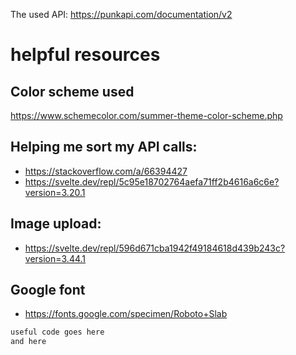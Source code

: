 The used API: https://punkapi.com/documentation/v2

# helpful resources

## Color scheme used
https://www.schemecolor.com/summer-theme-color-scheme.php

## Helping me sort my API calls:
- https://stackoverflow.com/a/66394427
- https://svelte.dev/repl/5c95e18702764aefa71ff2b4616a6c6e?version=3.20.1

## Image upload:
- https://svelte.dev/repl/596d671cba1942f49184618d439b243c?version=3.44.1

## Google font
- https://fonts.google.com/specimen/Roboto+Slab

```bash
useful code goes here
and here
```